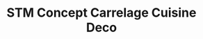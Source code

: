 ---
title: "STM Concept Carrelage Cuisine Deco"
url: /vitry-en-charollais/stm-concept-carrelage-cuisine-deco/
shop: tuiles
---
